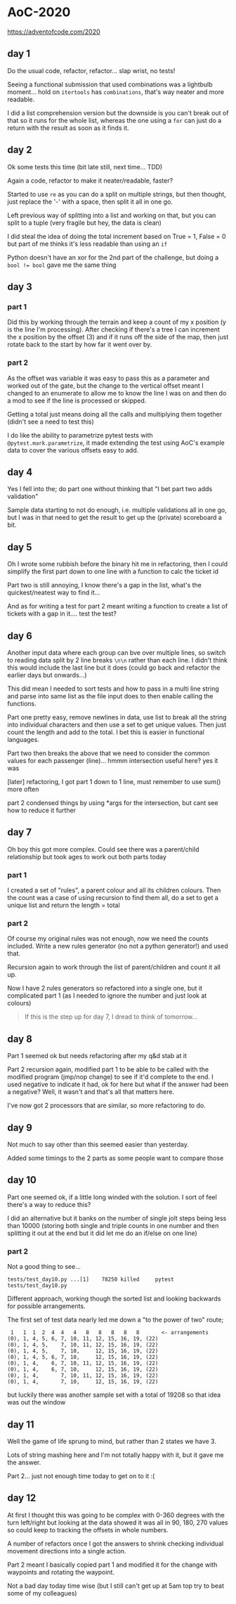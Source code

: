 # AoC-2020
https://adventofcode.com/2020

## day 1
Do the usual code, refactor, refactor... slap wrist, no tests!

Seeing a functional submission that used combinations was a lightbulb moment... hold on `itertools` has `combinations`, that's way neater and more readable.

I did a list comprehension version but the downside is you can't break out of that so it runs for the whole list, whereas the one using a `for` can just do a return with the result as soon as it finds it.

## day 2
Ok some tests this time (bit late still, next time... TDD)

Again a code, refactor to make it neater/readable, faster?

Started to use `re` as you can do a split on multiple strings, but then thought, just replace the '-' with a space, then split it all in one go.

Left previous way of splitting into a list and working on that, but you can split to a tuple (very fragile but hey, the data is clean)

I did steal the idea of doing the total increment based on True = 1, False = 0 but part of me thinks it's less readable than using an `if`

Python doesn't have an xor for the 2nd part of the challenge, but doing a `bool != bool` gave me the same thing

## day 3
### part 1
Did this by working through the terrain and keep a count of my x position (y is the line I'm processing). After checking if there's a tree I can increment the x position by the offset (3) and if it runs off the side of the map, then just rotate back to the start by how far it went over by.

### part 2
As the offset was variable it was easy to pass this as a parameter and worked out of the gate, but the change to the vertical offset meant I changed to an enumerate to allow me to know the line I was on and then do a mod to see if the line is processed or skipped.

Getting a total just means doing all the calls and multiplying them together (didn't see a need to test this)

I do like the ability to parametrize pytest tests with `@pytest.mark.parametrize`, it made extending the test using AoC's example data to cover the various offsets easy to add.

## day 4
Yes I fell into the; do part one without thinking that "I bet part two adds validation"

Sample data starting to not do enough, i.e. multiple validations all in one go, but I was in that need to get the result to get up the (private) scoreboard a bit.

## day 5
Oh I wrote some rubbish before the binary hit me in refactoring, then I could simplify the first part down to one line with a function to calc the ticket id

Part two is still annoying, I know there's a gap in the list, what's the quickest/neatest way to find it...

And as for writing a test for part 2 meant writing a function to create a list of tickets with a gap in it.... test the test?


## day 6
Another input data where each group can bve over multiple lines, so switch to reading data split by 2 line breaks `\n\n` rather than each line. I didn't think this would include the last line but it does (could go back and refactor the earlier days but onwards...)

This did mean I needed to sort tests and how to pass in a multi line string and parse into same list as the file input does to then enable calling the functions.

Part one pretty easy, remove newlines in data, use list to break all the string into individual characters and then use a set to get unique values. Then just count the length and add to the total. I bet this is easier in functional languages.

Part two then breaks the above that we need to consider the common values for each passenger (line)... hmmm intersection useful here? yes it was

[later] refactoring, I got part 1 down to 1 line, must remember to use sum() more often

part 2 condensed things by using *args for the intersection, but cant see how to reduce it further

## day 7
Oh boy this got more complex. Could see there was a parent/child relationship but took ages to work out both parts today

### part 1
I created a set of "rules", a parent colour and all its children colours. Then the count was a case of using recursion to find them all, do a set to get a unique list and return the length = total

### part 2
Of course my original rules was not enough, now we need the counts included. Write a new rules generator (no not a python generator!) and used that.

Recursion again to work through the list of parent/children and count it all up.

Now I have 2 rules generators so refactored into a single one, but it complicated part 1 (as I needed to ignore the number and just look at colours)

> If this is the step up for day 7, I dread to think of tomorrow...

## day 8
Part 1 seemed ok but needs refactoring after my q&d stab at it

Part 2 recursion again, modified part 1 to be able to be called with the modified program (jmp/nop change) to see if it'd complete to the end. I used negative to indicate it had, ok for here but what if the answer had been a negative? Well, it wasn't and that's all that matters here.

I've now got 2 processors that are similar, so more refactoring to do.

## day 9
Not much to say other than this seemed easier than yesterday. 

Added some timings to the 2 parts as some people want to compare those

## day 10
Part one seemed ok, if a little long winded with the solution. I sort of feel there's a way to reduce this?

I did an alternative but it banks on the number of single jolt steps being less than 10000 (storing both single and triple counts in one number and then splitting it out at the end but it did let me do an if/else on one line)

### part 2

Not a good thing to see...

`tests/test_day10.py ...[1]    78250 killed     pytest tests/test_day10.py`

Different approach, working though the sorted list and looking backwards for possible arrangements.

The first set of test data nearly led me down a "to the power of two" route;
```
 1   1  1  2  4  4   4   8   8   8   8   8       <- arrangements
(0), 1, 4, 5, 6, 7, 10, 11, 12, 15, 16, 19, (22)
(0), 1, 4, 5,    7, 10, 11, 12, 15, 16, 19, (22)
(0), 1, 4, 5,    7, 10,     12, 15, 16, 19, (22)
(0), 1, 4, 5, 6, 7, 10,     12, 15, 16, 19, (22)
(0), 1, 4,    6, 7, 10, 11, 12, 15, 16, 19, (22)
(0), 1, 4,    6, 7, 10,     12, 15, 16, 19, (22)
(0), 1, 4,       7, 10, 11, 12, 15, 16, 19, (22)
(0), 1, 4,       7, 10,     12, 15, 16, 19, (22)
```

but luckily there was another sample set with a total of 19208 so that idea was out the window

## day 11

Well the game of life sprung to mind, but rather than 2 states we have 3.

Lots of string mashing here and I'm not totally happy with it, but it gave me the answer.

Part 2... just not enough time today to get on to it :(

## day 12

At first I thought this was going to be complex with 0-360 degrees with the turn left/right but looking at the data showed it was all in 90, 180, 270 values so could keep to tracking the offsets in whole numbers.

A number of refactors once I got the answers to shrink checking individual movement directions into a single action.

Part 2 meant I basically copied part 1 and modified it for the change with waypoints and rotating the waypoint.

Not a bad day today time wise (but I still can't get up at 5am top try to beat some of my colleagues)
